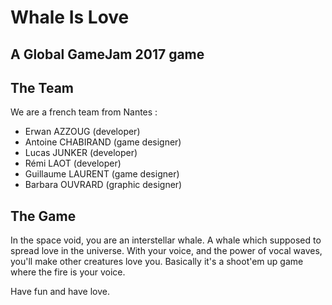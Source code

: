 # Whale Is Love
## A Global GameJam 2017 game

## The Team

We are a french team from Nantes :
  - Erwan AZZOUG (developer)
  - Antoine CHABIRAND (game designer)
  - Lucas JUNKER (developer)
  - Rémi LAOT (developer)
  - Guillaume LAURENT (game designer)
  - Barbara OUVRARD (graphic designer)
  
## The Game

In the space void, you are an interstellar whale. A whale which supposed to spread love in the universe. 
With your voice, and the power of vocal waves, you'll make other creatures love you. Basically it's a shoot'em up
game where the fire is your voice. 

Have fun and have love.
